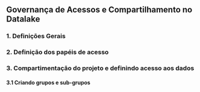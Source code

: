 ## Governança de Acessos e Compartilhamento no Datalake


### 1. Definições Gerais

### 2. Definição dos papéis de acesso

### 3. Compartimentação do projeto e definindo acesso aos dados
#### 3.1 Criando grupos e sub-grupos
 